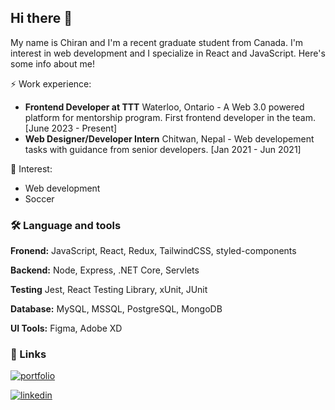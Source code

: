 ## Hi there 👋
My name is Chiran and I'm a recent graduate student from Canada. 
I'm interest in web development and I specialize in React and JavaScript. Here's some info about me!

⚡ Work experience:
- **Frontend Developer at TTT** Waterloo, Ontario - A Web 3.0 powered platform for mentorship program. First frontend developer in the team. [June 2023 - Present] 
- **Web Designer/Developer Intern** Chitwan, Nepal - Web developement tasks with guidance from senior developers. [Jan 2021 - Jun 2021]

🌱 Interest:
- Web development
- Soccer
### 🛠 Language and tools
**Fronend:** JavaScript, React, Redux, TailwindCSS, styled-components

**Backend:** Node, Express, .NET Core, Servlets

**Testing** Jest, React Testing Library, xUnit, JUnit

**Database:** MySQL, MSSQL, PostgreSQL, MongoDB

**UI Tools:** Figma, Adobe XD

### 🔗 Links
[![portfolio](https://img.shields.io/badge/my_portfolio-000?style=for-the-badge&logo=ko-fi&logoColor=white)](https://chirangrg.com.np/)

[![linkedin](https://img.shields.io/badge/linkedin-0A66C2?style=for-the-badge&logo=linkedin&logoColor=white)](https://www.linkedin.com/)

